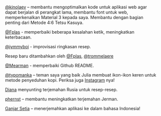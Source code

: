 [@kinolaev](https://github.com/kinolaev) – membantu mengoptimalkan kode untuk aplikasi web agar dapat berjalan di perangkat lama, membantu font untuk web, memperkenalkan Material 3 kepada saya. Membantu dengan bagian penting dari Metode 4:6 Tetsu Kasuya.

[@Fplas](https://github.com/Fplas) - memperbaiki beberapa kesalahan ketik, meningkatkan keterbacaan.

[@jymmyboi](https://github.com/jymmyboi) - improvisasi ringkasan resep.

Resep baru ditambahkan oleh [@Fplas](https://github.com/Fplas), [@trommelaere](https://github.com/trommelaere)

[@Mearman](https://github.com/Mearman) - memperbaiki Github README.

[@typomanka](https://github.com/typomanka) – teman saya yang baik Julia membuat ikon-ikon keren untuk metode penyeduhan kopi. Periksa juga [Instagram](https://www.instagram.com/typomanka/) nya!

[Diana](https://diana.karliner.pro/) menyunting terjemahan Rusia untuk resep-resep.

[phernst](https://github.com/phernst) – membantu meningkatkan terjemahan Jerman.

[Ganjar Setia](https://github.com/ganjarsetia) – menerjemahkan aplikasi ke dalam bahasa Indonesia!
